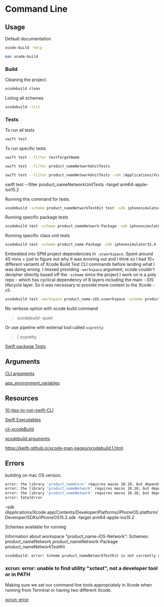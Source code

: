 # Command Line



## Usage



Default documentation
```bash
xcode-build -help
```

```bash
man xcode-build
```



### Build

Cleaning the project.


```bash
xcodebuild clean
```


Listing all schemes
```bash
xcodebuild -list
```


### Tests

To run all tests
```bash
swift test
```


To run specific tests
```bash
swift test --filter testTargetName

swift test --filter product_nameNetworkUnitTests
```

```bash
swift test --filter product_nameNetworkUnitTests -sdk /Applications/Xcode.app/Contents/Developer/Platforms/iPhoneOS.platform/Developer/SDKs/iPhoneOS15.2.sdk  -target arm64-apple-ios15.2
```

swift test --filter product_nameNetworkUnitTests -target arm64-apple-ios15.2


Running this command for tests.

```bash
xcodebuild -scheme product_nameNetworkTestKit test -sdk iphonesimulator -destination 'platform=iOS Simulator,name=iPhone 13'
```


Running specific package tests 

```bash
xcodebuild test -scheme product_nameNetwork-Package -sdk iphonesimulator15.2 -destination "OS=15.2,name=iPhone 13" -only-testing:"product_nameNetworkIntegrationTests"

```

Running specific class unit tests 

```bash
xcodebuild test -scheme product_name-Package -sdk iphonesimulator15.4 -destination "OS=15.4,name=iPhone 13" -only-testing:"product_nameNetworkIntegrationTests/AuthenticationServiceIntegrationTests/testLogin" -quiet
```


Embedded into SPM project dependencies in `.xcworkspace`. Spent around 45 mins + just to figure out why it was erroring out and I think so I had 10+ different variants of Xcode Build Test CLI commands before landing what I was doing wrong. 
I missed providing `-workspace` argument, xcode couldn't decipher directly based off the `-scheme`  since the project I work on is a poly repo - which has cyclical dependency of 8 layers including the main - iOS lifecycle layer. So it was necessary to provide more context to the Xcode - cli. 
```bash
xcodebuild test -workspace product_name-iOS.xcworkspace -scheme product_scheme -sdk iphonesimulator16.2 -destination "OS=16.2,name=iPhone 14" -only-testing:"product_nameViewModelTests/EnvironmentListViewModelTests/test_environmentVariableDefinedToSkipFlakyTests"
```

No verbose option with xcode build command
> xcodebuild -quiet

Or use pipeline with external tool called `xcpretty`
> | xcpretty

[Swift package Tests](https://www.jessesquires.com/blog/2021/11/03/swift-package-ios-tests/)

## Arguments 


[CLI arguments](https://rderik.com/blog/command-line-argument-parsing-using-swift-package-manager-s/)

[app_environment_variables](app_environment_variables.md)

## Resources

[10-tips-to-run-swift-CLI](https://betterprogramming.pub/10-tips-to-run-swift-from-your-terminal-b5832cd9cd8c)


[Swift Executables](https://www.fivestars.blog/articles/ultimate-guide-swift-executables/)


[cli-xcodeBuild](https://tarikdahic.com/posts/build-ios-apps-from-the-command-line-using-xcodebuild/)

[xcodebuild arguments](https://www.macstadium.com/blog/making-sense-of-xcodebuild-arguments)

https://keith.github.io/xcode-man-pages/xcodebuild.1.html


## Errors

building on mac OS version.

```bash
error: the library 'product_nameCore' requires macos 10.10, but depends on the product 'CryptoSwift' which requires macos 10.12; consider changing the library 'product_nameCore' to require macos 10.12 or later, or the product 'CryptoSwift' to require macos 10.10 or earlier.
error: the library 'product_nameNetwork' requires macos 10.10, but depends on the product 'Moya' which requires macos 10.12; consider changing the library 'product_nameNetwork' to require macos 10.12 or later, or the product 'Moya' to require macos 10.10 or earlier.
error: the library 'product_nameNetwork' requires macos 10.10, but depends on the product 'Alamofire' which requires macos 10.12; consider changing the library 'product_nameNetwork' to require macos 10.12 or later, or the product 'Alamofire' to require macos 10.10 or earlier.
error: fatalError
```


-sdk /Applications/Xcode.app/Contents/Developer/Platforms/iPhoneOS.platform/Developer/SDKs/iPhoneOS15.2.sdk  -target arm64-apple-ios15.2


Schemes available for running

Information about workspace "product_name-iOS-Network":
    Schemes:
        product_nameNetwork
        product_nameNetwork-Package
        product_nameNetworkTestKit
        
        

```bash
xcodebuild: error: Scheme product_nameNetworkTestKit is not currently configured for the test action.
```


### xcrun: error: unable to find utility "xctest", not a developer tool or in PATH
Making sure we set our command line tools appropriately in Xcode when running from Terminal or having two different Xcode.

[xcrun: error](https://stackoverflow.com/questions/61501298/xcrun-error-unable-to-find-utility-xctest-not-a-developer-tool-or-in-path)